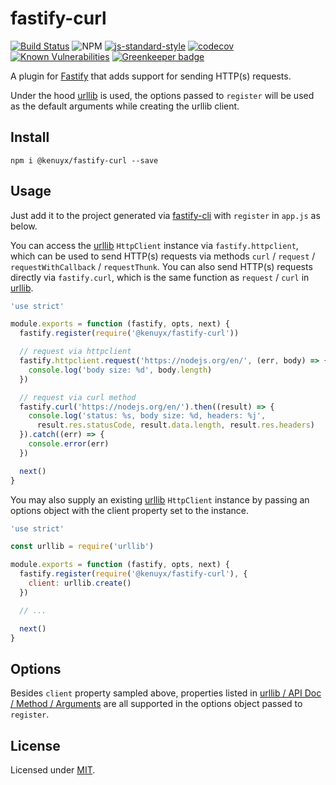 # fastify-curl

[![Build Status](https://travis-ci.org/kenuyx/fastify-curl.svg?branch=master)](https://travis-ci.org/kenuyx/fastify-curl)
![NPM](https://img.shields.io/npm/l/@kenuyx/fastify-curl.svg)
[![js-standard-style](https://img.shields.io/badge/code%20style-standard-brightgreen.svg?style=flat)](http://standardjs.com/)
[![codecov](https://codecov.io/gh/kenuyx/fastify-curl/branch/master/graph/badge.svg)](https://codecov.io/gh/kenuyx/fastify-curl)
[![Known Vulnerabilities](https://snyk.io/test/github/kenuyx/fastify-curl/badge.svg?targetFile=package.json)](https://snyk.io/test/github/kenuyx/fastify-curl?targetFile=package.json)
[![Greenkeeper badge](https://badges.greenkeeper.io/kenuyx/fastify-curl.svg)](https://greenkeeper.io/)

A plugin for [Fastify](http://fastify.io/) that adds support for sending HTTP(s) requests.

Under the hood [urllib](https://github.com/node-modules/urllib) is used, the options passed to `register` will be used as the default arguments while creating the urllib client.

## Install

```shell
npm i @kenuyx/fastify-curl --save
```

## Usage

Just add it to the project generated via [fastify-cli](https://github.com/fastify/fastify-cli) with `register` in `app.js` as below.

You can access the [urllib](https://github.com/node-modules/urllib) `HttpClient` instance via `fastify.httpclient`, which can be used to send HTTP(s) requests via methods `curl` / `request` / `requestWithCallback` / `requestThunk`. You can also send HTTP(s) requests directly via `fastify.curl`, which is the same function as `request` / `curl` in [urllib](https://github.com/node-modules/urllib).

```js
'use strict'

module.exports = function (fastify, opts, next) {
  fastify.register(require('@kenuyx/fastify-curl'))

  // request via httpclient
  fastify.httpclient.request('https://nodejs.org/en/', (err, body) => {
    console.log('body size: %d', body.length)
  })

  // request via curl method
  fastify.curl('https://nodejs.org/en/').then((result) => {
    console.log('status: %s, body size: %d, headers: %j',
      result.res.statusCode, result.data.length, result.res.headers)
  }).catch((err) => {
    console.error(err)
  })

  next()
}
```

You may also supply an existing [urllib](https://github.com/node-modules/urllib) `HttpClient` instance by passing an options object with the client property set to the instance.

```js
'use strict'

const urllib = require('urllib')

module.exports = function (fastify, opts, next) {
  fastify.register(require('@kenuyx/fastify-curl'), {
    client: urllib.create()
  })

  // ...

  next()
}
```

## Options

Besides `client` property sampled above, properties listed in [urllib / API Doc / Method / Arguments](https://github.com/node-modules/urllib#arguments) are all supported in the options object passed to `register`.

## License

Licensed under [MIT](./LICENSE).
